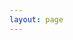 ```yaml
---
layout: page
---
```


<script setup>
import {
  VPTeamPage,
  VPTeamPageTitle,
  VPTeamMembers
} from 'vitepress/theme'

const coreMembers = [
  {
    avatar: 'xd.png',
    name: '许队',
    title: 'Leader',
    desc: '团队主理人，负责团队整体规划和项目管理。有丰富的教学和项目管理经验，致力于指导团队成员成长。'
  },
  {
    avatar: 'hd.png',
    name: '黄队',
    title: 'Leader',  
    desc: '团队技术指导老师，为团队提供技术方向指导。在软件开发和教学方面有一定经验，乐于分享技术知识。'
  },
  {
    avatar: 'zhh.png',
    name: '詹皇浩',
    title: 'Leader、开发工程师',
    desc: '负责统筹项目和AIS终端伴侣开发工作。对项目管理和软件开发有浓厚兴趣，不断学习新技术。'
  },
  {
    avatar: 'cyc.png',
    name: '陈友诚',
    title: '开发工程师',
    desc: '主要负责AI大模型部署和调优工作。对人工智能技术充满热情，持续探索AI技术的实际应用。'
  },
  {
    avatar: 'hjh.png',
    name: '黄金鸿',
    title: '运维工程师',
    desc: '负责TIDB数据库管理和Docker部署相关工作。对数据库技术和容器化部署有一定了解，努力提升运维技能。'
  },
  {
    avatar: 'zjl.png',
    name: '周俊麒',
    title: '测试工程师',
    desc: '主要从事VUE数据可视化开发和录课制作工作。喜欢前端技术和教学视频制作，希望通过技术帮助更多人学习。'
  }
]
</script>

<VPTeamPage>
  <VPTeamPageTitle>
    <template #title>智学工坊</template>
    <template #lead>
      借助AI的智慧，让学习更高效<br/><br/>智学工坊是一个由中职学校计算机相关专业师生组成的团队。<br/>团队愿景是用技术改变学习方式，让学习者更好地掌握知识，提升技能，实现个人成长。
    </template>
    
  </VPTeamPageTitle>

  <VPTeamMembers size="medium" :members="coreMembers" />
</VPTeamPage>